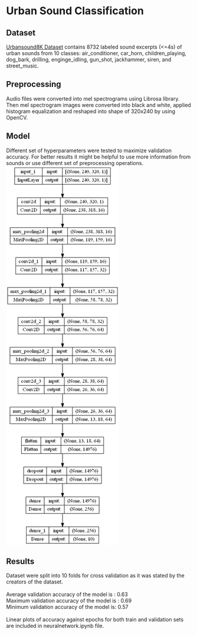
# Urban Sound Classification




## Dataset

[Urbansound8K Dataset](https://urbansounddataset.weebly.com/urbansound8k.html) contains 8732 labeled sound excerpts (<=4s) of urban sounds from 10 classes: air_conditioner, car_horn, children_playing, dog_bark, drilling, enginge_idling, gun_shot, jackhammer, siren, and street_music. 



  
## Preprocessing

Audio files were converted into mel spectrograms using Librosa library.\
Then mel spectrogram images were converted into black and white, applied histogram equalization and reshaped into shape of 320x240 by using OpenCV.


## Model

Different set of hyperparameters were tested to maximize validation accuracy. For better results it might be helpful to use more information from sounds or use different set of preprocessing operations.
![Model](https://raw.githubusercontent.com/ahmetfirat23/urban-sound-classification-with-cnn/main/results/model.png)

  
## Results

Dataset were split into 10 folds for cross validation as it was stated by the creators of the dataset. \
\
Average validation accuracy of the model is : 0.63\
Maximum validation accuracy of the model is : 0.69\
Minimum validation accuracy of the model is: 0.57\
\
Linear plots of accuracy against epochs for both train and validation sets are included in neuralnetwork.ipynb file.
  